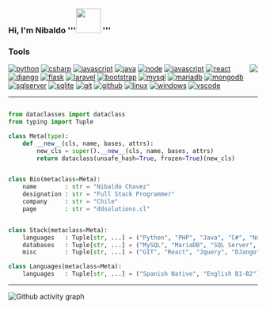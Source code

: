 ### Hi, I'm Nibaldo '''<img src="https://media.giphy.com/media/VgCDAzcKvsR6OM0uWg/giphy.gif" width="50"> '''

<h3>Tools</h3>
<img align="right" src="https://github-readme-stats.vercel.app/api/top-langs/?username=niba291&langs_count=10&theme=tokyonight&layout=compact"/>
<a href="https://github.com/niba291"><img src="https://img.shields.io/badge/python-FFFF00.svg?style=for-the-badge&logo=python&logoColor=0768a8&labelColor=ffffff" alt="python"></a>
<a href="https://github.com/niba291"><img src="https://img.shields.io/badge/c%23-4B0082.svg?style=for-the-badge&logo=c-sharp&logoColor=4B0082&labelColor=ffffff" alt="csharp"></a>
<a href="https://github.com/niba291"><img src="https://img.shields.io/badge/PHP-6566ba.svg?style=for-the-badge&logo=php&logoColor=6566ba&labelColor=ffffff" alt="javascript"></a>
<a href="https://github.com/niba291"><img src="https://img.shields.io/badge/java-FC0000.svg?style=for-the-badge&logo=oracle&logoColor=FC0000&labelColor=ffffff" alt="java"></a>
<a href="https://github.com/niba291"><img src="https://img.shields.io/badge/Node-43853D.svg?style=for-the-badge&logo=node.js&logoColor=43853D&labelColor=ffffff" alt="node"></a>
<a href="https://github.com/niba291"><img src="https://img.shields.io/badge/JS-f5f542.svg?style=for-the-badge&logo=javascript&logoColor=f5f542&labelColor=ffffff" alt="javascript"></a>
<a href="https://github.com/niba291"><img src="https://img.shields.io/badge/react-61DAFB.svg?style=for-the-badge&logo=react&logoColor=61DAFB&labelColor=ffffff" alt="react"></a>
<a href="https://github.com/niba291"><img src="https://img.shields.io/badge/jquery-0868AC.svg?style=for-the-badge&logo=jquery&logoColor=0868AC&labelColor=ffffff" alt="django"></a>
<a href="https://github.com/niba291"><img src="https://img.shields.io/badge/Flask-000000.svg?style=for-the-badge&logo=Flask&logoColor=000000&labelColor=ffffff" alt="flask"></a>
<a href="https://github.com/niba291"><img src="https://img.shields.io/badge/Laravel-FF2D20.svg?style=for-the-badge&logo=Laravel&logoColor=FF2D20&labelColor=ffffff" alt="laravel"></a>
<a href="https://github.com/niba291"><img src="https://img.shields.io/badge/Bootstrap-563D7C.svg?style=for-the-badge&logo=bootstrap&logoColor=563D7C&labelColor=ffffff" alt="bootstrap"></a>
<a href="https://github.com/niba291"><img src="https://img.shields.io/badge/mysql-3aabe8.svg?style=for-the-badge&logo=mysql&logoColor=3aabe8&labelColor=ffffff" alt="mysql"></a>
<a href="https://github.com/niba291"><img src="https://img.shields.io/badge/MariaDB-003545.svg?style=for-the-badge&logo=mariadb&logoColor=003545&labelColor=ffffff" alt="mariadb"></a>
<a href="https://github.com/niba291"><img src="https://img.shields.io/badge/MongoDB-4EA94B.svg?style=for-the-badge&logo=mongodb&logoColor=4EA94B&labelColor=ffffff" alt="mongodb"></a>
<a href="https://github.com/niba291"><img src="https://img.shields.io/badge/SQL_Server-CC2927.svg?style=for-the-badge&logo=microsoft-sql-server&logoColor=CC2927&labelColor=ffffff" alt="sqlserver"></a>
<a href="https://github.com/niba291"><img src="https://img.shields.io/badge/sqlite-1daede.svg?style=for-the-badge&logo=sqlite&logoColor=1daede&labelColor=ffffff" alt="sqlite"></a>
<a href="https://github.com/niba291"><img src="https://img.shields.io/badge/git-F05032.svg?style=for-the-badge&logo=git&logoColor=F05032&labelColor=ffffff" alt="git"></a>
<a href="https://github.com/niba291"><img src="https://img.shields.io/badge/github-black.svg?style=for-the-badge&logo=github&logoColor=black&labelColor=ffffff" alt="github"></a>
<a href="https://github.com/niba291"><img src="https://img.shields.io/badge/Linux-000000.svg?style=for-the-badge&logo=linux&logoColor=000000&labelColor=ffffff" alt="linux"></a>
<a href="https://github.com/niba291"><img src="https://img.shields.io/badge/windows-3795fa.svg?style=for-the-badge&logo=windows&logoColor=3795fa&labelColor=ffffff" alt="windows"></a>
<a href="https://github.com/niba291"><img src="https://img.shields.io/badge/vscode-blue.svg?style=for-the-badge&logo=visual-studio-code&labelColor=ffffff&logoColor=blue" alt="vscode"></a>
<hr>

```python

from dataclasses import dataclass
from typing import Tuple

class Meta(type):
    def __new__(cls, name, bases, attrs):
        new_cls = super().__new__(cls, name, bases, attrs)
        return dataclass(unsafe_hash=True, frozen=True)(new_cls)


class Bio(metaclass=Meta):
    name        : str = "Nibaldo Chavez"
    designation : str = "Full Stack Programmer"
    company     : str = "Chile"
    page        : str = "ddsolutions.cl"


class Stack(metaclass=Meta):
    languages   : Tuple[str, ...] = ("Python", "PHP", "Java", "C#", "Node", "JavaScript")
    databases   : Tuple[str, ...] = ("MySQL", "MariaDB", "SQL Server", "MongoDB", "NoSql", "SqlLite")
    misc        : Tuple[str, ...] = ("GIT", "React", "Jquery", "DJango", "Flask", "Bootstrap")

class Languages(metaclass=Meta):
    languages   : Tuple[str, ...] = ("Spanish Native", "English B1-B2")
```
***
![Github activity graph](https://github-readme-activity-graph.vercel.app/graph?username=niba291&bg_color=1a1b27&color=ffffff&line=38bdae&point=70a5fd&area=true)
